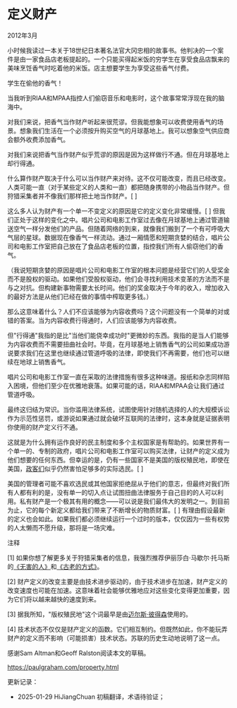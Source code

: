 



# 定义财产

2012年3月

小时候我读过一本关于18世纪日本著名法官大冈忠相的故事书。他判决的一个案件是由一家食品店老板提起的。一个只能买得起米饭的穷学生在享受食品店飘来的美味烹饪香气时吃着他的米饭。店主想要学生为享受这些香气付费。

学生在偷他的香气！

当我听到RIAA和MPAA指控人们偷窃音乐和电影时，这个故事常常浮现在我的脑海中。

对我们来说，把香气当作财产听起来很荒谬。但我能想象可以收费使用香气的场景。想象我们生活在一个必须按升购买空气的月球基地上。我可以想象空气供应商会额外收费添加香气。

对我们来说把香气当作财产似乎荒谬的原因是因为这样做行不通。但在月球基地上却行得通。

什么算作财产取决于什么可以当作财产来对待。这不仅可能改变，而且已经改变。人类可能一直（对于某些定义的人类和一直）都把随身携带的小物品当作财产。但狩猎采集者并不像我们那样把土地当作财产。[ ]

这么多人认为财产有一个单一不变定义的原因是它的定义变化非常缓慢。[ ] 但我们正处于这样的变化之中。唱片公司和电影工作室过去像在月球基地上通过管道输送空气一样分发他们的产品。但随着网络的到来，就像我们搬到了一个有可呼吸大气层的星球。数据现在像香气一样流动。通过一厢情愿和短期贪婪的结合，唱片公司和电影工作室把自己放在了食品店老板的位置，指控我们所有人偷窃他们的香气。

（我说短期贪婪的原因是唱片公司和电影工作室的根本问题是经营它们的人受奖金而不是股权的驱动。如果他们受股权驱动，他们会寻找利用技术变革的方法而不是与之对抗。但构建新事物需要太长时间。他们的奖金取决于今年的收入，增加收入的最好方法是从他们已经在做的事情中榨取更多钱。）

那么这意味着什么？人们不应该能够为内容收费吗？这个问题没有一个简单的对或错的答案。当为内容收费行得通时，人们应该能够为内容收费。

但"行得通"我指的是比"当他们能侥幸成功时"更微妙的东西。我指的是当人们能够为内容收费而不需要扭曲社会时。毕竟，在月球基地上销售香气的公司如果成功游说要求我们在这里也继续通过管道呼吸的法律，即使我们不再需要，他们也可以继续在地球上销售香气。

唱片公司和电影工作室一直在采取的法律措施有很多这种味道。报纸和杂志同样陷入困境，但他们至少在优雅地衰落。如果可能的话，RIAA和MPAA会让我们通过管道呼吸。

最终这归结为常识。当你滥用法律系统，试图使用针对随机选择的人的大规模诉讼作为示范性惩罚，或游说如果通过就会破坏互联网的法律时，这本身就是证据表明你使用的财产定义行不通。

这就是为什么拥有运作良好的民主制度和多个主权国家是有帮助的。如果世界有一个单一的、专制的政府，唱片公司和电影工作室可以购买法律，让财产的定义成为他们想要的任何东西。但幸运的是，仍有一些国家不是美国的版权殖民地，即使在美国，[政客们](http://tctechcrunch2011.files.wordpress.com/2012/01/congress-on-sopa-done.png)似乎仍然害怕足够多的实际选民。[ ]

美国的管理者可能不喜欢选民或其他国家拒绝屈从于他们的意志，但最终对我们所有人都有利的是，没有单一的切入点让试图扭曲法律服务于自己目的的人可以利用。私有财产是一个极其有用的概念——可以说是我们最伟大的发明之一。到目前为止，它的每个新定义都给我们带来了不断增长的物质财富。[ ] 有理由假设最新的定义也会如此。如果我们都必须继续运行一个过时的版本，仅仅因为一些有权势的人太懒而不愿升级，那将是一场灾难。

注释

[1] 如果你想了解更多关于狩猎采集者的信息，我强烈推荐伊丽莎白·马歇尔·托马斯的[《无害的人》](http://www.amazon.com/Harmless-People-Elizabeth-Marshall-Thomas/dp/0394427793)和[《古老的方式》](http://www.amazon.com/Old-Way-Story-First-People/dp/0374225524)。

[2] 财产定义的改变主要是由技术进步驱动的，由于技术进步在加速，财产定义的改变速度也可能在加速。这意味着社会能够优雅地应对这些变化变得更加重要，因为它们将以越来越快的速度到来。

[3] 据我所知，"版权殖民地"这个词最早是由[迈尔斯·彼得森](http://torrentfreak.com/australia-us-copyright-colony-or-just-a-good-friend-120121/)使用的。

[4] 技术状态不仅仅是财产定义的函数。它们相互制约。但既然如此，你不能玩弄财产的定义而不影响（可能损害）技术状态。苏联的历史生动地说明了这一点。

感谢Sam Altman和Geoff Ralston阅读本文的草稿。

https://paulgraham.com/property.html


更新记录：
- 2025-01-29 HiJiangChuan 初稿翻译，术语待验证；

